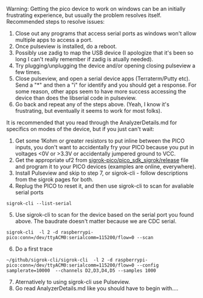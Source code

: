 Warning: Getting the pico device to work on windows can be an initially frustrating experience, but usually the problem resolves itself.  
Recommended steps to resolve issues:
1) Close out any programs that access serial ports as windows won't allow multiple apps to access a port.
2) Once pulseview is installed, do a reboot.
3) Possibly use zadig to map the USB device (I apologize that it's been so long I can't really remember if zadig is atually needed).
4) Try plugging/unplugging the device and/or opening closing pulseview a few times.
5) Close pulseview, and open a serial device apps (Terraterm/Putty etc).  Send a "*" and then a "i" for identify and you should get a response. For some reason, other apps seem to have more success accessing the device than does the libserial code in pulseview.
6) Go back and repeat any of the steps above.  (Yeah, I know it's frustrating, but eventually it seems to work for most folks).

It is recommended that you read through the AnalyzerDetails.md for specifics on modes of the device, but if you just can't wait:

1) Get some 1Kohm or greater resistors to put inline between the PICO inputs, you don't want to accidentally fry your PICO because you put in voltages <0V or >3.3V or accidentally jumpered ground to VCC. 
2) Get the appropriate uf2 from [sigrok-pico/pico_sdk_sigrok/release](./pico_sdk_sigrok/release) file and program it to your PICO devices (examples are online, everywhere).
3) Install Pulseview and skip to step 7, or sigrok-cli - follow descriptions from the sigrok pages for both.
4) Replug the PICO to reset it, and then use sigrok-cli to scan for avaliable serial ports
```
sigrok-cli --list-serial
```
5) Use sigrok-cli to scan for the device based on the serial port you found above. The baudrate doesn't matter because we are CDC serial.
```
sigrok-cli  -l 2 -d raspberrypi-pico:conn=/dev/ttyACM0:serialcomm=115200/flow=0 --scan
```
6) Do a first trace 
```
~/github/sigrok-cli/sigrok-cli  -l 2 -d raspberrypi-pico:conn=/dev/ttyACM0:serialcomm=115200/flow=0 --config samplerate=10000  --channels D2,D3,D4,D5 --samples 1000
```
7) Aternatively to using sigrok-cli use Pulseview.
8) Go read AnalyzerDetails.md like you should have to begin with....
